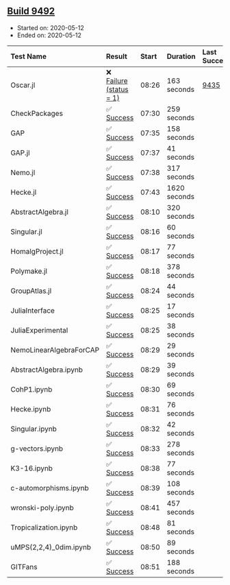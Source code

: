 ## [Build 9492](https://oscarci.mathematik.uni-kl.de/job/oscar/9492/)

* Started on: 2020-05-12
* Ended on: 2020-05-12

| Test Name    | Result | Start | Duration | Last Success | First Failure |
|:-------------|:-------|:------|:---------|:-------------|:--------------|
| Oscar.jl | ❌ [Failure (status = 1)](https://oscarci.mathematik.uni-kl.de/job/oscar/9492/artifact/logs/build-9492/Oscar.jl.log) | 08:26 | 163 seconds | [9435](https://oscarci.mathematik.uni-kl.de/job/oscar/9435/) | [9436](https://oscarci.mathematik.uni-kl.de/job/oscar/9436/) |
| CheckPackages | ✅ [Success](https://oscarci.mathematik.uni-kl.de/job/oscar/9492/artifact/logs/build-9492/CheckPackages.log) | 07:30 | 259 seconds |  |  |
| GAP | ✅ [Success](https://oscarci.mathematik.uni-kl.de/job/oscar/9492/artifact/logs/build-9492/GAP.log) | 07:35 | 158 seconds |  |  |
| GAP.jl | ✅ [Success](https://oscarci.mathematik.uni-kl.de/job/oscar/9492/artifact/logs/build-9492/GAP.jl.log) | 07:37 | 41 seconds |  |  |
| Nemo.jl | ✅ [Success](https://oscarci.mathematik.uni-kl.de/job/oscar/9492/artifact/logs/build-9492/Nemo.jl.log) | 07:38 | 317 seconds |  |  |
| Hecke.jl | ✅ [Success](https://oscarci.mathematik.uni-kl.de/job/oscar/9492/artifact/logs/build-9492/Hecke.jl.log) | 07:43 | 1620 seconds |  |  |
| AbstractAlgebra.jl | ✅ [Success](https://oscarci.mathematik.uni-kl.de/job/oscar/9492/artifact/logs/build-9492/AbstractAlgebra.jl.log) | 08:10 | 320 seconds |  |  |
| Singular.jl | ✅ [Success](https://oscarci.mathematik.uni-kl.de/job/oscar/9492/artifact/logs/build-9492/Singular.jl.log) | 08:16 | 60 seconds |  |  |
| HomalgProject.jl | ✅ [Success](https://oscarci.mathematik.uni-kl.de/job/oscar/9492/artifact/logs/build-9492/HomalgProject.jl.log) | 08:17 | 77 seconds |  |  |
| Polymake.jl | ✅ [Success](https://oscarci.mathematik.uni-kl.de/job/oscar/9492/artifact/logs/build-9492/Polymake.jl.log) | 08:18 | 378 seconds |  |  |
| GroupAtlas.jl | ✅ [Success](https://oscarci.mathematik.uni-kl.de/job/oscar/9492/artifact/logs/build-9492/GroupAtlas.jl.log) | 08:24 | 44 seconds |  |  |
| JuliaInterface | ✅ [Success](https://oscarci.mathematik.uni-kl.de/job/oscar/9492/artifact/logs/build-9492/JuliaInterface.log) | 08:25 | 17 seconds |  |  |
| JuliaExperimental | ✅ [Success](https://oscarci.mathematik.uni-kl.de/job/oscar/9492/artifact/logs/build-9492/JuliaExperimental.log) | 08:25 | 38 seconds |  |  |
| NemoLinearAlgebraForCAP | ✅ [Success](https://oscarci.mathematik.uni-kl.de/job/oscar/9492/artifact/logs/build-9492/NemoLinearAlgebraForCAP.log) | 08:29 | 29 seconds |  |  |
| AbstractAlgebra.ipynb | ✅ [Success](https://oscarci.mathematik.uni-kl.de/job/oscar/9492/artifact/logs/build-9492/AbstractAlgebra.ipynb.log) | 08:29 | 39 seconds |  |  |
| CohP1.ipynb | ✅ [Success](https://oscarci.mathematik.uni-kl.de/job/oscar/9492/artifact/logs/build-9492/CohP1.ipynb.log) | 08:30 | 69 seconds |  |  |
| Hecke.ipynb | ✅ [Success](https://oscarci.mathematik.uni-kl.de/job/oscar/9492/artifact/logs/build-9492/Hecke.ipynb.log) | 08:31 | 76 seconds |  |  |
| Singular.ipynb | ✅ [Success](https://oscarci.mathematik.uni-kl.de/job/oscar/9492/artifact/logs/build-9492/Singular.ipynb.log) | 08:32 | 42 seconds |  |  |
| g-vectors.ipynb | ✅ [Success](https://oscarci.mathematik.uni-kl.de/job/oscar/9492/artifact/logs/build-9492/g-vectors.ipynb.log) | 08:33 | 278 seconds |  |  |
| K3-16.ipynb | ✅ [Success](https://oscarci.mathematik.uni-kl.de/job/oscar/9492/artifact/logs/build-9492/K3-16.ipynb.log) | 08:38 | 77 seconds |  |  |
| c-automorphisms.ipynb | ✅ [Success](https://oscarci.mathematik.uni-kl.de/job/oscar/9492/artifact/logs/build-9492/c-automorphisms.ipynb.log) | 08:39 | 108 seconds |  |  |
| wronski-poly.ipynb | ✅ [Success](https://oscarci.mathematik.uni-kl.de/job/oscar/9492/artifact/logs/build-9492/wronski-poly.ipynb.log) | 08:41 | 457 seconds |  |  |
| Tropicalization.ipynb | ✅ [Success](https://oscarci.mathematik.uni-kl.de/job/oscar/9492/artifact/logs/build-9492/Tropicalization.ipynb.log) | 08:48 | 81 seconds |  |  |
| uMPS(2,2,4)_0dim.ipynb | ✅ [Success](https://oscarci.mathematik.uni-kl.de/job/oscar/9492/artifact/logs/build-9492/uMPS-2-2-4-_0dim.ipynb.log) | 08:50 | 89 seconds |  |  |
| GITFans | ✅ [Success](https://oscarci.mathematik.uni-kl.de/job/oscar/9492/artifact/logs/build-9492/GITFans.log) | 08:51 | 188 seconds |  |  |
